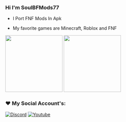 ### Hi I'm SoulBFMods77

- I Port FNF Mods In Apk

- My favorite games are Minecraft, Roblox and FNF

<div>
  <img height="180em" src="https://github-readme-stats.vercel.app/api?username=SoulBFMods77&show_icons=true&theme=tokyonight"/>
  <img height="180em" src="https://github-readme-stats.vercel.app/api/top-langs/?username=SoulBFMods77&layout=compact&theme=tokyonight"/>
</div>

### ❤️ My Social Account's:

[![Discord](https://img.shields.io/badge/Discord-7289DA?style=for-the-badge&logo=discord&logoColor=white)](https://discord.gg/soulbfmods77)
[![Youtube](https://img.shields.io/badge/YouTube-FF0000?style=for-the-badge&logo=youtube&logoColor=white)](https://youtube.com/@SoulBF-Mods?si=7hg39ptXvbIh8F-A)

</div>
